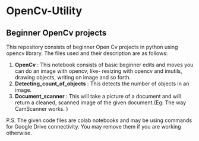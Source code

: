 # OpenCv-Utility
## Beginner OpenCv projects

This repository consists of beginner Open Cv projects in python using opencv library. The files used and their description are as follows:

1. **OpenCv** : This notebook consists of basic beginner edits and moves you can do an image with opencv, like- resizing with opencv and imutils, drawing  objects, writing on image and so forth.
2. **Detecting_count_of_objects** : This detects the number of objects in an image. 
3. **Document_scanner** : This will take a picture of a document and will return a cleaned, scanned image of the given document.(Eg: The way CamScanner works. )

P.S. The given code files are colab notebooks and may be using commands for Google Drive connectivity. You may remove them if you are working otherwise. 
